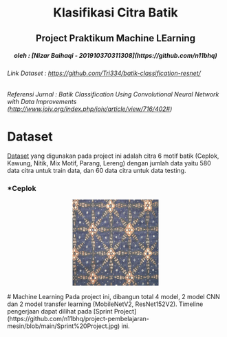 <h1 align="center">
Klasifikasi Citra Batik
</h1>
<h2 align="center">
Project Praktikum Machine LEarning
</h2>

<h5 align="center">
oleh : [Nizar Baihaqi - 201910370311308](https://github.com/n11bhq)
</h5>

###### Link Dataset     : https://github.com/Tri334/batik-classification-resnet/
###### Referensi Jurnal : Batik Classification Using Convolutional Neural Network with Data Improvements (http://www.joiv.org/index.php/joiv/article/view/716/402#)

# **Dataset**
[Dataset](https://github.com/n11bhq/project-pembelajaran-mesin/tree/main/Batik%20Dataset) yang digunakan pada project ini adalah citra 6 motif batik (Ceplok, Kawung, Nitik, Mix Motif, Parang, Lereng) dengan jumlah data yaitu 580 data citra untuk train data, dan 60 data citra untuk data testing.
### *Ceplok
<p align="center">
  <img src="https://github.com/n11bhq/project-pembelajaran-mesin/blob/main/Batik%20Dataset/Batik%20Dataset/Training/Ceplok/ceplok%20(1).jpg" width="200">
</p>
# Machine Learning
Pada project ini, dibangun total 4 model, 2 model CNN dan 2 model transfer learning (MobileNetV2, ResNet152V2). Timeline pengerjaan dapat dilihat pada [Sprint Project](https://github.com/n11bhq/project-pembelajaran-mesin/blob/main/Sprint%20Project.jpg) ini.

